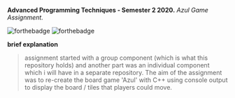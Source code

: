 **Advanced Programming Techniques - Semester 2 2020.**
*Azul Game Assignment.*

![forthebadge](https://forthebadge.com/images/badges/0-percent-optimized.svg) ![forthebadge](https://forthebadge.com/images/badges/built-with-love.svg)

**brief explanation**

> assignment started with a group component (which is what this repository holds) and another part was an individual component which i will have in a separate repository. The aim of the assignment was to re-create the board game 'Azul' with C++ using console output to display the board / tiles that players could move.

